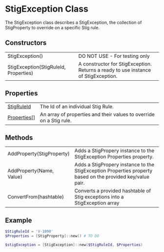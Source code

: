 # StigException Class

The StigException class describes a StigException, the collection of StigProperty to override on a specific Stig rule.

## Constructors

|||
|-|-|
| StigException() | DO NOT USE - For testing only |
| StigException(StigRuleId, Properties) | A constructor for StigException. Returns a ready to use instance of StigException. |

## Properties

|||
|-|-|
| [StigRuleId](https://docs.microsoft.com/en-us/dotnet/api/system.string?view=netframework-4.7.1) | The Id of an individual Stig Rule. |
| [Properties[]](.StigProperty.md) | An array of properties and their values to override on a Stig rule. |

## Methods

|||
|-|-|
| AddProperty(StigProperty) | Adds a StigPropery instance to the StigException Properties property. |
| AddProperty(Name, Value) |Adds a StigPropery instance to the StigException Properties property based on the provided key/value pair. |
| ConvertFrom(hashtable) | Converts a provided hashtable of Stig exceptions into a StigException array |

## Example

```PowerShell
$StigRuleId = 'V-1090'
$Properties = [StigProperty]::new() # TO DO

$stigException = [StigException]::new($StigRuleId, $Properties)
```
